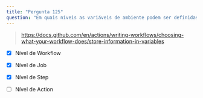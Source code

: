 ```yaml
---
title: "Pergunta 125"
question: "Em quais níveis as variáveis de ambiente podem ser definidas? (Escolha três)"
---
```



> https://docs.github.com/en/actions/writing-workflows/choosing-what-your-workflow-does/store-information-in-variables
- [x] Nível de Workflow
- [x] Nível de Job
- [x] Nível de Step
- [ ] Nível de Action

